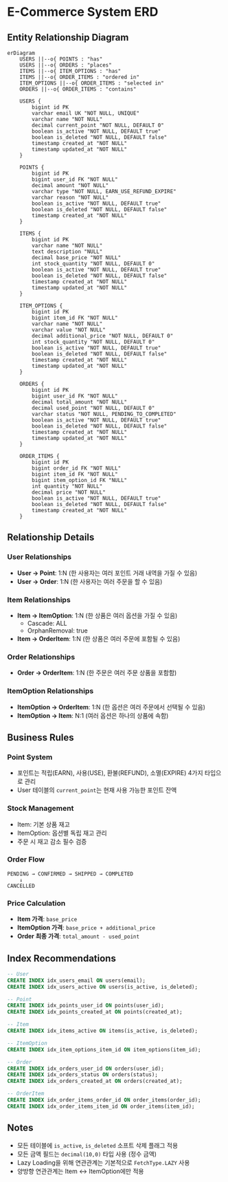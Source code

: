# E-Commerce System ERD

## Entity Relationship Diagram

```mermaid
erDiagram
    USERS ||--o{ POINTS : "has"
    USERS ||--o{ ORDERS : "places"
    ITEMS ||--o{ ITEM_OPTIONS : "has"
    ITEMS ||--o{ ORDER_ITEMS : "ordered in"
    ITEM_OPTIONS ||--o{ ORDER_ITEMS : "selected in"
    ORDERS ||--o{ ORDER_ITEMS : "contains"

    USERS {
        bigint id PK
        varchar email UK "NOT NULL, UNIQUE"
        varchar name "NOT NULL"
        decimal current_point "NOT NULL, DEFAULT 0"
        boolean is_active "NOT NULL, DEFAULT true"
        boolean is_deleted "NOT NULL, DEFAULT false"
        timestamp created_at "NOT NULL"
        timestamp updated_at "NOT NULL"
    }

    POINTS {
        bigint id PK
        bigint user_id FK "NOT NULL"
        decimal amount "NOT NULL"
        varchar type "NOT NULL, EARN_USE_REFUND_EXPIRE"
        varchar reason "NOT NULL"
        boolean is_active "NOT NULL, DEFAULT true"
        boolean is_deleted "NOT NULL, DEFAULT false"
        timestamp created_at "NOT NULL"
    }

    ITEMS {
        bigint id PK
        varchar name "NOT NULL"
        text description "NULL"
        decimal base_price "NOT NULL"
        int stock_quantity "NOT NULL, DEFAULT 0"
        boolean is_active "NOT NULL, DEFAULT true"
        boolean is_deleted "NOT NULL, DEFAULT false"
        timestamp created_at "NOT NULL"
        timestamp updated_at "NOT NULL"
    }

    ITEM_OPTIONS {
        bigint id PK
        bigint item_id FK "NOT NULL"
        varchar name "NOT NULL"
        varchar value "NOT NULL"
        decimal additional_price "NOT NULL, DEFAULT 0"
        int stock_quantity "NOT NULL, DEFAULT 0"
        boolean is_active "NOT NULL, DEFAULT true"
        boolean is_deleted "NOT NULL, DEFAULT false"
        timestamp created_at "NOT NULL"
        timestamp updated_at "NOT NULL"
    }

    ORDERS {
        bigint id PK
        bigint user_id FK "NOT NULL"
        decimal total_amount "NOT NULL"
        decimal used_point "NOT NULL, DEFAULT 0"
        varchar status "NOT NULL, PENDING_TO_COMPLETED"
        boolean is_active "NOT NULL, DEFAULT true"
        boolean is_deleted "NOT NULL, DEFAULT false"
        timestamp created_at "NOT NULL"
        timestamp updated_at "NOT NULL"
    }

    ORDER_ITEMS {
        bigint id PK
        bigint order_id FK "NOT NULL"
        bigint item_id FK "NOT NULL"
        bigint item_option_id FK "NULL"
        int quantity "NOT NULL"
        decimal price "NOT NULL"
        boolean is_active "NOT NULL, DEFAULT true"
        boolean is_deleted "NOT NULL, DEFAULT false"
        timestamp created_at "NOT NULL"
    }
```

## Relationship Details

### User Relationships
- **User → Point**: 1:N (한 사용자는 여러 포인트 거래 내역을 가질 수 있음)
- **User → Order**: 1:N (한 사용자는 여러 주문을 할 수 있음)

### Item Relationships
- **Item → ItemOption**: 1:N (한 상품은 여러 옵션을 가질 수 있음)
  - Cascade: ALL
  - OrphanRemoval: true
- **Item → OrderItem**: 1:N (한 상품은 여러 주문에 포함될 수 있음)

### Order Relationships
- **Order → OrderItem**: 1:N (한 주문은 여러 주문 상품을 포함함)

### ItemOption Relationships
- **ItemOption → OrderItem**: 1:N (한 옵션은 여러 주문에서 선택될 수 있음)
- **ItemOption → Item**: N:1 (여러 옵션은 하나의 상품에 속함)

## Business Rules

### Point System
- 포인트는 적립(EARN), 사용(USE), 환불(REFUND), 소멸(EXPIRE) 4가지 타입으로 관리
- User 테이블의 `current_point`는 현재 사용 가능한 포인트 잔액

### Stock Management
- Item: 기본 상품 재고
- ItemOption: 옵션별 독립 재고 관리
- 주문 시 재고 감소 필수 검증

### Order Flow
```
PENDING → CONFIRMED → SHIPPED → COMPLETED
    ↓
CANCELLED
```

### Price Calculation
- **Item 가격**: `base_price`
- **ItemOption 가격**: `base_price + additional_price`
- **Order 최종 가격**: `total_amount - used_point`

## Index Recommendations

```sql
-- User
CREATE INDEX idx_users_email ON users(email);
CREATE INDEX idx_users_active ON users(is_active, is_deleted);

-- Point
CREATE INDEX idx_points_user_id ON points(user_id);
CREATE INDEX idx_points_created_at ON points(created_at);

-- Item
CREATE INDEX idx_items_active ON items(is_active, is_deleted);

-- ItemOption
CREATE INDEX idx_item_options_item_id ON item_options(item_id);

-- Order
CREATE INDEX idx_orders_user_id ON orders(user_id);
CREATE INDEX idx_orders_status ON orders(status);
CREATE INDEX idx_orders_created_at ON orders(created_at);

-- OrderItem
CREATE INDEX idx_order_items_order_id ON order_items(order_id);
CREATE INDEX idx_order_items_item_id ON order_items(item_id);
```

## Notes

- 모든 테이블에 `is_active`, `is_deleted` 소프트 삭제 플래그 적용
- 모든 금액 필드는 `decimal(10,0)` 타입 사용 (정수 금액)
- Lazy Loading을 위해 연관관계는 기본적으로 `FetchType.LAZY` 사용
- 양방향 연관관계는 Item ↔ ItemOption에만 적용
